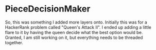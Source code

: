 # PieceDecisionMaker
So, this was something I added more layers onto. Initially this was for a HackerRank problem called "Queen's Attack II". I ended up adding a little flare to it by having the queen decide what the best option would be. Granted, I am still working on it, but everything needs to be threaded together. 
